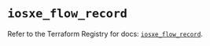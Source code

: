# `iosxe_flow_record`

Refer to the Terraform Registry for docs: [`iosxe_flow_record`](https://registry.terraform.io/providers/ciscodevnet/iosxe/0.9.3/docs/resources/flow_record).
